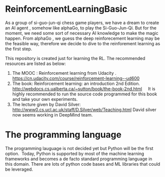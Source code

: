 # ReinforcementLearningBasic 
As a group of si-guo-jun-qi chess game players, we have a dream to create an AI agent , somehow like alphaGo, to play the Si-Guo-Jun-Qi. But for the moment, we need some sort of necessary AI knowledge to make the magic happen. From alphaGo , we guess the deep reinforecement learning may be the feasible way, therefore we decide to dive to the reinforement learning as the first step. 

This repository is created just for learning the RL.
The recommended resources are listed as below:

1.  The MOOC :  Reinforcement learning from Udacity .  https://cn.udacity.com/course/reinforcement-learning--ud600
2.  The book:    Reinforcement learning: an introduction 2nd Edition.   http://webdocs.cs.ualberta.ca/~sutton/book/the-book-2nd.html
     It is highly recommended to run the source code programmed for this book and take your own experiments.  
3.  The lecture given by David Silver: http://www0.cs.ucl.ac.uk/staff/D.Silver/web/Teaching.html  David silver now seems working in 
    DeepMind team. 
     
 
# The programming language
 The programming lauguage is not decided yet but Python will be the first option.  Today, Python is supported by most of the machine learning  frameworks and becomes a de facto standard programming language in this domain. There are lots of python code bases and ML libraries  that could be leveraged.  
 

